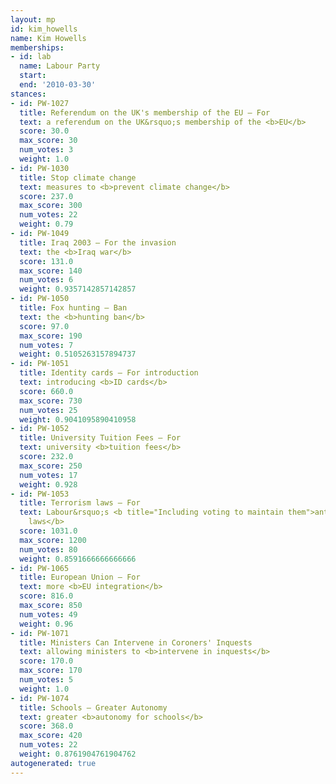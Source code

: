 ```yaml
---
layout: mp
id: kim_howells
name: Kim Howells
memberships:
- id: lab
  name: Labour Party
  start: 
  end: '2010-03-30'
stances:
- id: PW-1027
  title: Referendum on the UK's membership of the EU — For
  text: a referendum on the UK&rsquo;s membership of the <b>EU</b>
  score: 30.0
  max_score: 30
  num_votes: 3
  weight: 1.0
- id: PW-1030
  title: Stop climate change
  text: measures to <b>prevent climate change</b>
  score: 237.0
  max_score: 300
  num_votes: 22
  weight: 0.79
- id: PW-1049
  title: Iraq 2003 — For the invasion
  text: the <b>Iraq war</b>
  score: 131.0
  max_score: 140
  num_votes: 6
  weight: 0.9357142857142857
- id: PW-1050
  title: Fox hunting — Ban
  text: the <b>hunting ban</b>
  score: 97.0
  max_score: 190
  num_votes: 7
  weight: 0.5105263157894737
- id: PW-1051
  title: Identity cards — For introduction
  text: introducing <b>ID cards</b>
  score: 660.0
  max_score: 730
  num_votes: 25
  weight: 0.9041095890410958
- id: PW-1052
  title: University Tuition Fees — For
  text: university <b>tuition fees</b>
  score: 232.0
  max_score: 250
  num_votes: 17
  weight: 0.928
- id: PW-1053
  title: Terrorism laws — For
  text: Labour&rsquo;s <b title="Including voting to maintain them">anti-terrorism
    laws</b>
  score: 1031.0
  max_score: 1200
  num_votes: 80
  weight: 0.8591666666666666
- id: PW-1065
  title: European Union — For
  text: more <b>EU integration</b>
  score: 816.0
  max_score: 850
  num_votes: 49
  weight: 0.96
- id: PW-1071
  title: Ministers Can Intervene in Coroners' Inquests
  text: allowing ministers to <b>intervene in inquests</b>
  score: 170.0
  max_score: 170
  num_votes: 5
  weight: 1.0
- id: PW-1074
  title: Schools — Greater Autonomy
  text: greater <b>autonomy for schools</b>
  score: 368.0
  max_score: 420
  num_votes: 22
  weight: 0.8761904761904762
autogenerated: true
---
```

